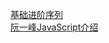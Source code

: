 [基础进阶序列](https://yangbo5207.github.io/wutongluo/ji-chu-jin-jie-xi-lie/shi-er-3001-shi-jian-xun-huan-ji-zhi.html)    
[阮一峰JavaScript介绍](https://javascript.ruanyifeng.com/#introduction)  
